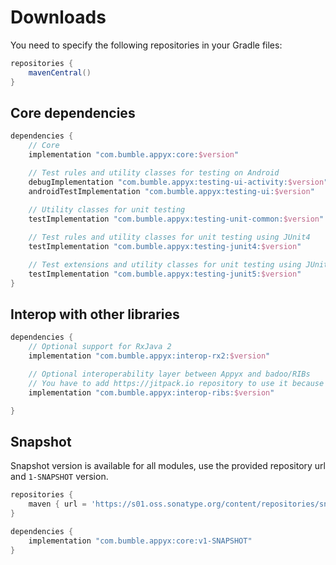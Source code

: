 # Downloads

You need to specify the following repositories in your Gradle files:

```groovy
repositories {
    mavenCentral()
}
```


## Core dependencies

```groovy
dependencies {
    // Core
    implementation "com.bumble.appyx:core:$version"

    // Test rules and utility classes for testing on Android
    debugImplementation "com.bumble.appyx:testing-ui-activity:$version"
    androidTestImplementation "com.bumble.appyx:testing-ui:$version"

    // Utility classes for unit testing
    testImplementation "com.bumble.appyx:testing-unit-common:$version"
    
    // Test rules and utility classes for unit testing using JUnit4
    testImplementation "com.bumble.appyx:testing-junit4:$version"

    // Test extensions and utility classes for unit testing using JUnit5
    testImplementation "com.bumble.appyx:testing-junit5:$version"
}
```

## Interop with other libraries

```groovy
dependencies {
    // Optional support for RxJava 2
    implementation "com.bumble.appyx:interop-rx2:$version"

    // Optional interoperability layer between Appyx and badoo/RIBs
    // You have to add https://jitpack.io repository to use it because badoo/RIBs is hosted there
    implementation "com.bumble.appyx:interop-ribs:$version"

}
```

## Snapshot

Snapshot version is available for all modules, use the provided repository url and `1-SNAPSHOT` version.

```groovy
repositories {
    maven { url = 'https://s01.oss.sonatype.org/content/repositories/snapshots/' }
}

dependencies {
    implementation "com.bumble.appyx:core:v1-SNAPSHOT"
}
```
